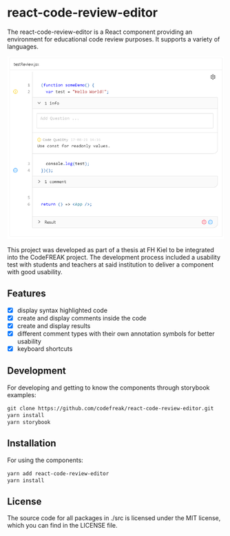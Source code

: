 # react-code-review-editor
The react-code-review-editor is a React component providing an environment for educational code review purposes.
It supports a variety of languages.

![review-editor-screenshot](screenshot.png)

This project was developed as part of a thesis at FH Kiel to be integrated into the CodeFREAK project. The development
process included a usability test with students and teachers at said institution to deliver a component with good usability.

## Features
- [x] display syntax highlighted code 
- [x] create and display comments inside the code 
- [x] create and display results
- [x] different comment types with their own annotation symbols for better usability
- [x] keyboard shortcuts 

## Development
For developing and getting to know the components through storybook examples:
```shell script
git clone https://github.com/codefreak/react-code-review-editor.git
yarn install
yarn storybook
```

## Installation
For using the components:
```shell script
yarn add react-code-review-editor
yarn install
```

## License
The source code for all packages in ./src is licensed under the MIT license, which you can find in the LICENSE 
file.